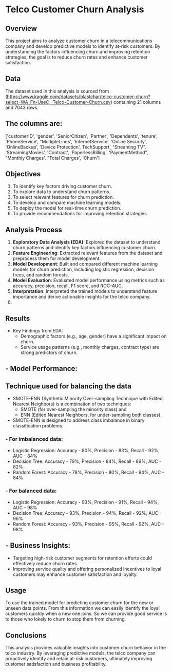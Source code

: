 # Telco Customer Churn Analysis

## Overview
This project aims to analyze customer churn in a telecommunications company and develop predictive models to identify at-risk customers. By understanding the factors influencing churn and improving retention strategies, the goal is to reduce churn rates and enhance customer satisfaction.

## Data
The dataset used in this analysis is sourced from (https://www.kaggle.com/datasets/blastchar/telco-customer-churn?select=WA_Fn-UseC_-Telco-Customer-Churn.csv) containing 21 columns and 7043 rows.

## The columns are:
['customerID', 'gender', 'SeniorCitizen', 'Partner', 'Dependents', 'tenure', 'PhoneService', "MultipleLines', 'InternetService'. 'Online Security', 'OnlineBackup', 'Device Protection', TechSupport', 'Streaming TV". 'StreamingMovies', 'Contract', 'PaperlessBilling', 'PaymentMethod", "Monthly Charges'. "Total Charges', 'Churn']


## Objectives
1. To identify key factors driving customer churn.
2. To explore data to understand churn patterns.
3. To select relevant features for churn prediction.
4. To develop and compare machine learning models.
5. To deploy the model for real-time churn prediction.
6. To provide recommendations for improving retention strategies.

## Analysis Process
1. **Exploratory Data Analysis (EDA)**: Explored the dataset to understand churn patterns and identify key factors influencing customer churn.
2. **Feature Engineering**: Extracted relevant features from the dataset and preprocess them for model development.
3. **Model Development**: Built and compared different machine learning models for churn prediction, including logistic regression, decision trees, and random forests.
4. **Model Evaluation**: Evaluated model performance using metrics such as accuracy, precision, recall, F1 score, and ROC-AUC.
5. **Interpretation**: Interpreted the trained models to understand feature importance and derive actionable insights for the telco company.
6. 
## Results
- Key Findings from EDA:
  - Demographic factors (e.g., age, gender) have a significant impact on churn.
  - Service usage patterns (e.g., monthly charges, contract type) are strong predictors of churn.

## - Model Performance:

## Technique used for balancing the data
 - SMOTE-ENN (Synthetic Minority Over-sampling Technique with Edited Nearest Neighbors) is
   a combination of two techniques: 
     - SMOTE (for over-sampling the minority class) and 
     - ENN (Edited Nearest Neighbors, for under-sampling both classes). 
 - SMOTE-ENN is designed to address class imbalance in binary classification problems.

### - For imbalanced data:
  - Logistic Regression: Accuracy - 80%, Precision - 83%, Recall - 92%, AUC - 84%
  - Decision Tree: Accuracy - 79%, Precision - 84%, Recall - 89%, AUC - 82%
  - Random Forest: Accuracy - 78%, Precision - 80%, Recall - 94%, AUC - 84%

### - For balanced data:
  - Logistic Regression: Accuracy - 93%, Precision - 91%, Recall - 94%, AUC - 98%
  - Decision Tree: Accuracy - 93%, Precision - 94%, Recall - 92%, AUC - 96%
  - Random Forest: Accuracy - 93%, Precision - 95%, Recall - 92%, AUC - 98%

## - Business Insights:
  - Targeting high-risk customer segments for retention efforts could effectively reduce churn rates.
  - Improving service quality and offering personalized incentives to loyal customers may enhance customer satisfaction and loyalty.

## Usage
To use the trained model for predicting customer churn for the new or unseen data points. From this information we can easily identify the loyal customers quickly when a new one joins. So we can provide good service ls to those who lokely to churn to stop them from churning.


## Conclusions
This analysis provides valuable insights into customer churn behavior in the telco industry. By leveraging predictive models, the telco company can proactively identify and retain at-risk customers, ultimately improving customer satisfaction and business profitability.
